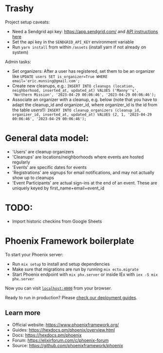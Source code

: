 # Trashy

Project setup caveats:
- Need a Sendgrid api key: https://app.sendgrid.com/ and [API instructions here](https://hexdocs.pm/swoosh/Swoosh.Adapters.Sendgrid.html)
- Set the api key in the `SENDGRID_API_KEY` environment variable 
- Run `yarn install` from within `/assets` (install yarn if not already on system)

Admin tasks:
- Set organizers: After a user has registered, set them to be an organizer like `UPDATE users SET is_organizer=True WHERE email='eric.munsing@gmail.com';`
- Create new cleanups, e.g.: `INSERT INTO cleanups (location, neighborhood, inserted_at, updated_at) VALUES ('Manny''s', 'Northern Mission', '2023-04-29 00:06:46', '2023-04-29 00:06:46');`
- Associate an organizer with a cleanup, e.g. below (note that you have to adapt the cleanup_id and organizer_id, where organizer_id is the id from the table *users*!): 
`INSERT INTO cleanup_organizers (cleanup_id, organizer_id, inserted_at, updated_at) VALUES (2, 1, '2023-04-29 00:06:46', '2023-04-29 00:06:46');`

# General data model:
- 'Users' are cleanup organizers
- 'Cleanups' are locations/neighborhoods where events are hosted regularly
- 'Events' are specific dates for events
- 'Registrations' are signups for email notifications, and may not actually show up to cleanups
- 'Event Participants' are actual sign-ins at the end of an event.  These are uniquely keyed by first_name+email+event_id

# TODO:
- Import historic checkins from Google Sheets

# Phoenix Framework boilerplate

To start your Phoenix server:

  * Run `mix setup` to install and setup dependencies
  * Make sure that migrations are run by running `mix ecto.migrate`
  * Start Phoenix endpoint with `mix phx.server` or inside IEx with `iex -S mix phx.server`

Now you can visit [`localhost:4000`](http://localhost:4000) from your browser.

Ready to run in production? Please [check our deployment guides](https://hexdocs.pm/phoenix/deployment.html).

## Learn more

  * Official website: https://www.phoenixframework.org/
  * Guides: https://hexdocs.pm/phoenix/overview.html
  * Docs: https://hexdocs.pm/phoenix
  * Forum: https://elixirforum.com/c/phoenix-forum
  * Source: https://github.com/phoenixframework/phoenix
